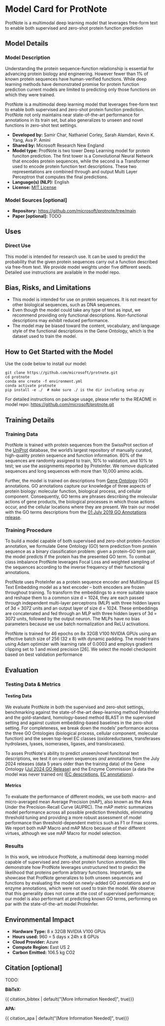 
# Model Card for ProtNote

<!-- Provide a quick summary of what the model is/does. -->

ProtNote is a multimodal deep learning model that leverages free-form text to enable both supervised and zero-shot protein function prediction

## Model Details

### Model Description

Understanding the protein sequence-function relationship is essential for advancing protein biology and engineering. However fewer than 1% of known protein sequences have human-verified functions. While deep learning methods have demonstrated promise for protein function prediction current models are limited to predicting only those functions on which they were trained. 

ProtNote is a multimodal deep learning model that leverages free-form text to enable both supervised and zero-shot protein function prediction. ProtNote not only maintains near state-of-the-art performance for annotations in its train set, but also generalizes to unseen and novel functions in zero-shot test settings.

- **Developed by:** Samir Char, Nathaniel Corley, Sarah Alamdari, Kevin K. Yang, Ava P. Amini
- **Shared by:** Microsoft Research New England
- **Model type:** ProtNote is two tower Deep Learning model for protein funciton prediction. The first tower is a Convolutional Neural Network that encodes protein sequences, while the second is a Transformer used to encode protein function text descriptions. These two representations are combined through and output Multi Layer Perceptron that computes the final predictions.
- **Language(s) (NLP):** English
- **License:** [MIT License](https://opensource.org/licenses/MIT)
  
### Model Sources [optional]

<!-- Provide the basic links for the model. -->

- **Repository:** https://github.com/microsoft/protnote/tree/main
- **Paper [optional]:** TODO

## Uses


### Direct Use

This model is intended for research use. It can be used to predict the probability that the given protein sequences carry out a function described via free-from text. We provide model weights under five different seeds. Detailed use instructions are available in the model repo.


## Bias, Risks, and Limitations

- This model is intended for use on protein sequences. It is not meant for other biological sequences, such as DNA sequences.
- Even though the model could take any type of text as input, we recommend providing only functional descriptions. Non-functional descriptions may exhibit reduced performance.
- The model may be biased toward the content, vocabulary, and language style of the functional descriptions in the Gene Ontology, which is the dataset used to train the model.


## How to Get Started with the Model

Use the code below to install our model:

```
git clone https://github.com/microsoft/protnote.git
cd protnote
conda env create -f environment.yml
conda activate protnote
pip install -e ./  # make sure ./ is the dir including setup.py
```

For detailed instructions on package usage, please refer to the README in model repo: https://github.com/microsoft/protnote.git


## Training Details


### Training Data

<!-- This should link to a Dataset Card, perhaps with a short stub of information on what the training data is all about as well as documentation related to data pre-processing or additional filtering. -->

ProtNote is trained with protein sequences from the SwissProt section of the [UniProt](http://www.uniprot.org/) database, the world’s largest repository of manually curated, high-quality protein sequence and function information. 80% of the sequences are randomly assigned to train, 10% to validation, and 10% to test; we use the assignments reported by ProteInfer. We remove duplicated sequences and long sequences with more than 10,000 amino acids.

Further, the model is trained on descriptions from [Gene Ontology](https://geneontology.org/) (GO) annotations. GO annotations capture our knowledge of three aspects of protein biology: molecular function, biological process, and cellular component. Consequently, GO terms are phrases describing the molecular actions of gene products, the biological processes in which those actions occur, and the cellular locations where they are present. We train our model with the GO terms descriptions from the [01 July 2019 GO Annotations release](https://release.geneontology.org/2019-07-01/ontology/go.obo).



### Training Procedure

To build a model capable of both supervised and zero-shot
protein-function annotation, we formulate Gene Ontology (GO) term prediction from protein sequence as a binary classification problem: given a protein-GO term pair, the model predicts if the protein has the presented GO term. To combat class imbalance ProtNote leverages Focal Loss and weighted sampling of the sequences according to the inverse frequency of their functional annotations.

ProtNote uses ProteInfer as a protein sequence encoder and Multilingual E5 Text Embedding model as a text encoder – both encoders are frozen throughout training. To transform the embeddings to a more suitable space and reshape them to a common size d = 1024, they are each passed through independent multi-layer perceptrons (MLP) with three hidden layers of 3d = 3072 units and an output layer of size d = 1024. These embeddings are concatenated and fed through an MLP with three hidden layers of 3d = 3072 units, followed by the output neuron. The MLPs have no bias parameters because we use batch normalization and ReLU activations.

ProtNote is trained for 46 epochs on 8x 32GB V100 NVIDIA GPUs using an effective batch size of 256 (32 x 8) with dynamic padding. The model trains using Adam optimizer with learning rate of 0.0003 and employs gradient clipping set to 1 and mixed precision [26]. We select the model checkpoint based on best validation performance


## Evaluation

<!-- This section describes the evaluation protocols and provides the results. -->

### Testing Data & Metrics

#### Testing Data

We evaluate ProtNote in both the supervised and zero-shot settings, benchmarking against the state-of-the-art deep-learning method ProteInfer and the gold-standard, homology-based method BLAST in the supervised setting and against custom embedding-based baselines in the zero-shot setting. For completeness, we break down the models’ performance across the three GO Ontologies (biological process, cellular component, molecular function) and the seven top-level EC classes (oxidoreductases, transferases hydrolases, lyases, isomerases, ligases, and translocases).

To asses ProtNote's ability to predict unseen/novel funcitonal text descriptions, we test it on unseen sequences *and* annotations from the July 2024 releases (data 5 years older than the training data) of the Gene Ontology ([Jul 2024 GO Release](https://release.geneontology.org/2024-06-17/ontology/go.obo)) and the Enzyme Commission (a data the model was never trained on) ([EC descriptions](https://ftp.expasy.org/databases/enzyme/enzclass.txt), [EC annotations](https://ftp.expasy.org/databases/enzyme/enzyme.dat)).


#### Metrics

<!-- These are the evaluation metrics being used, ideally with a description of why. -->

To evaluate the performance of different models, we use both macro- and micro-averaged mean Average Precision (mAP), also known as the Area Under the Precision-Recall Curve (AUPRC). The mAP metric summarizes model performance across all possible prediction thresholds, eliminating threshold tuning and providing a more robust assessment of model performance than threshold-dependent metrics such as F1 or Fmax scores. We report both mAP Macro and mAP Micro because of their different virtues, although we use mAP Macro for model selection.

### Results

In this work, we introduce ProtNote, a multimodal deep learning model capable of supervised and zero-shot protein function annotation. We demonstrate how ProtNote leverages unstructured text to predict the likelihood that proteins perform arbitrary functions. Importantly, we showcase that ProtNote generalizes to both unseen sequences and functions by evaluating the model on newly-added GO annotations and on enzyme annotations, which were not used to train the model. We observe that this generality does not come at the cost of supervised performance; our model is also performant at predicting known GO terms, performing on par with the state-of-the-art model ProteInfer.

## Environmental Impact

<!-- Total emissions (in grams of CO2eq) and additional considerations, such as electricity usage, go here. Edit the suggested text below accordingly -->

- **Hardware Type:** 8 x 32GB NVIDIA V100 GPUs
- **Hours used:** 960 = 5 days x 24h x 8 GPUs
- **Cloud Provider:** Azure
- **Compute Region:** East US 2
- **Carbon Emitted:** 106.5 kg CO2

## Citation [optional]

TODO:

**BibTeX:**

{{ citation_bibtex | default("[More Information Needed]", true)}}

**APA:**

{{ citation_apa | default("[More Information Needed]", true)}}
